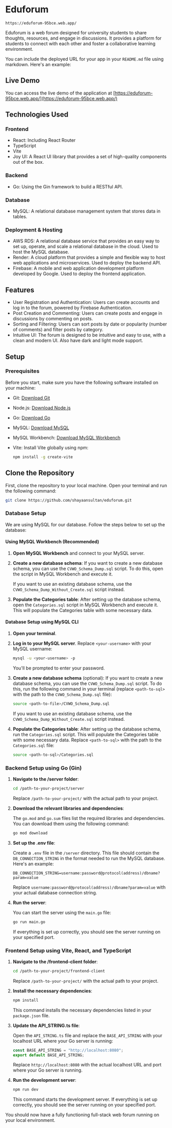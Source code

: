 # Eduforum

`https://eduforum-95bce.web.app/`

Eduforum is a web forum designed for university students to share thoughts, resources, and engage in discussions. It provides a platform for students to connect with each other and foster a collaborative learning environment.

You can include the deployed URL for your app in your `README.md` file using markdown. Here's an example:


## Live Demo

You can access the live demo of the application at [https://eduforum-95bce.web.app/](https://eduforum-95bce.web.app/)


## Technologies Used

### Frontend

- React: Including React Router
- TypeScript
- Vite
- Joy UI: A React UI library that provides a set of high-quality components out of the box.

### Backend

- Go: Using the Gin framework to build a RESTful API.

### Database

- MySQL: A relational database management system that stores data in tables.

### Deployment & Hosting
- AWS RDS: A relational database service that provides an easy way to set up, operate, and scale a relational database in the cloud. Used to host the MySQL database.
- Render: A cloud platform that provides a simple and flexible way to host web applications and microservices. Used to deploy the backend API.
- Firebase: A mobile and web application development platform developed by Google. Used to deploy the frontend application.

## Features

- User Registration and Authentication: Users can create accounts and log in to the forum, powered by Firebase Authentication.
- Post Creation and Commenting: Users can create posts and engage in discussions by commenting on posts.
- Sorting and Filtering: Users can sort posts by date or popularity (number of comments) and filter posts by category.
- Intuitive UI: The forum is designed to be intuitive and easy to use, with a clean and modern UI. Also have dark and light mode support.

## Setup

### Prerequisites

Before you start, make sure you have the following software installed on your machine:

- Git: [Download Git](https://git-scm.com/downloads)
- Node.js: [Download Node.js](https://nodejs.org/en/download/)
- Go: [Download Go](https://golang.org/dl/)
- MySQL: [Download MySQL](https://dev.mysql.com/downloads/installer/)
- MySQL Workbench: [Download MySQL Workbench](https://dev.mysql.com/downloads/workbench/)
- Vite: Install Vite globally using npm:

    ```bash
    npm install -g create-vite
    ```

## Clone the Repository

First, clone the repository to your local machine. Open your terminal and run the following command:

```bash
git clone https://github.com/shayaansultan/eduforum.git
```

### Database Setup

We are using MySQL for our database. Follow the steps below to set up the database:

#### Using MySQL Workbench (Recommended)

1. **Open MySQL Workbench** and connect to your MySQL server.

2. **Create a new database schema**: If you want to create a new database schema, you can use the `CVWO_Schema_Dump.sql` script. To do this, open the script in MySQL Workbench and execute it.

    If you want to use an existing database schema, use the `CVWO_Schema_Dump_Without_Create.sql` script instead.

3. **Populate the Categories table**: After setting up the database schema, open the `Categories.sql` script in MySQL Workbench and execute it. This will populate the Categories table with some necessary data.


#### Database Setup using MySQL CLI

1. **Open your terminal**.

2. **Log in to your MySQL server**. Replace `<your-username>` with your MySQL username:

    ```bash
    mysql -u <your-username> -p
    ```

    You'll be prompted to enter your password.

3. **Create a new database schema** (optional): If you want to create a new database schema, you can use the `CVWO_Schema_Dump.sql` script. To do this, run the following command in your terminal (replace `<path-to-sql>` with the path to the `CVWO_Schema_Dump.sql` file):

    ```bash
    source <path-to-file>/CVWO_Schema_Dump.sql
    ```

    If you want to use an existing database schema, use the `CVWO_Schema_Dump_Without_Create.sql` script instead.

4. **Populate the Categories table**: After setting up the database schema, run the `Categories.sql` script. This will populate the Categories table with some necessary data. Replace `<path-to-sql>` with the path to the `Categories.sql` file:

    ```bash
    source <path-to-sql>/Categories.sql
    ```

### Backend Setup using Go (Gin)

1. **Navigate to the /server folder**:

    ```bash
    cd /path-to-your-project/server
    ```

    Replace `/path-to-your-project/` with the actual path to your project.

2. **Download the relevant libraries and dependencies**:

    The `go.mod` and `go.sum` files list the required libraries and dependencies. You can download them using the following command:

    ```bash
    go mod download
    ```

3. **Set up the .env file**:

    Create a `.env` file in the `/server` directory. This file should contain the `DB_CONNECTION_STRING` in the format needed to run the MySQL database. Here's an example:

    ```env
    DB_CONNECTION_STRING=username:password@protocol(address)/dbname?param=value
    ```

    Replace `username:password@protocol(address)/dbname?param=value` with your actual database connection string.

4. **Run the server**:

    You can start the server using the `main.go` file:

    ```bash
    go run main.go
    ```

    If everything is set up correctly, you should see the server running on your specified port.


### Frontend Setup using Vite, React, and TypeScript

1. **Navigate to the /frontend-client folder**:

    ```bash
    cd /path-to-your-project/frontend-client
    ```

    Replace `/path-to-your-project/` with the actual path to your project.

2. **Install the necessary dependencies**:

    ```bash
    npm install
    ```

    This command installs the necessary dependencies listed in your `package.json` file.

3. **Update the API_STRING.ts file**:

    Open the `API_STRING.ts` file and replace the `BASE_API_STRING` with your localhost URL where your Go server is running:

    ```typescript
    const BASE_API_STRING = "http://localhost:8080";
    export default BASE_API_STRING;
    ```

    Replace `http://localhost:8080` with the actual localhost URL and port where your Go server is running.

4. **Run the development server**:

    ```bash
    npm run dev
    ```

    This command starts the development server. If everything is set up correctly, you should see the server running on your specified port.

You should now have a fully functioning full-stack web forum running on your local environment.

